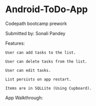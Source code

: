 # Android-ToDo-App

Codepath bootcamp prework

Submitted by: Sonali Pandey

Features:

	User can add tasks to the list.
	
	User can delete tasks from the list.
	
	User can edit tasks.
	
	List persists on app restart.
	
	Items are in SQLLite (Using Cupboard).


App Walkthrough:

